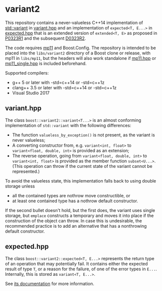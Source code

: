 # variant2

This repository contains a never-valueless C++14 implementation of [std::variant](http://en.cppreference.com/w/cpp/utility/variant) in [variant.hpp](include/boost/variant2/variant.hpp) and an implementation of `expected<T, E...>` in [expected.hpp](include/boost/variant2/expected.hpp) that is an extended version of `extended<T, E>` as proposed in [P0323R1](http://www.open-std.org/jtc1/sc22/wg21/docs/papers/2016/p0323r1.pdf) and the subsequent [D0323R2](https://github.com/viboes/std-make/blob/master/doc/proposal/expected/d0323r2.md).

The code requires [mp11](https://github.com/pdimov/mp11) and Boost.Config. The repository is intended to be placed into the `libs/variant2` directory of a Boost clone or release, with mp11 in `libs/mp11`, but the headers will also work standalone if [mp11.hpp](https://github.com/pdimov/mp11/blob/master/include/boost/mp11.hpp) or [mp11_single.hpp](https://github.com/pdimov/mp11/blob/master/include/boost/mp11_single.hpp) is included beforehand.

Supported compilers:

* g++ 5 or later with -std=c++14 or -std=c++1z
* clang++ 3.5 or later with -std=c++14 or -std=c++1z
* Visual Studio 2017

## variant.hpp

The class `boost::variant2::variant<T...>` is an almost conforming implementation of `std::variant` with the following differences:

* The function `valueless_by_exception()` is not present, as the variant is never valueless;
* A converting constructor from, e.g. `variant<int, float>` to `variant<float, double, int>` is provided as an extension;
* The reverse operation, going from `variant<float, double, int>` to `variant<int, float>` is provided as the member function `subset<U...>`. (This operation can throw if the current state of the variant cannot be represented.)

To avoid the valueless state, this implementation falls back to using double storage unless

* all the contained types are nothrow move constructible, or
* at least one contained type has a nothrow default constructor.

If the second bullet doesn't hold, but the first does, the variant uses single storage, but `emplace` constructs a temporary and moves it into place if the construction of the object can throw. In case this is undesirable, the recommended practice is to add an alternative that has a nonthrowing default constructor.

## expected.hpp

The class `boost::variant2::expected<T, E...>` represents the return type of an operation that may potentially fail. It contains either the expected result of type `T`, or a reason for the failure, of one of the error types in `E...`. Internally, this is stored as `variant<T, E...>`.

See [its documentation](doc/expected.md) for more information.

